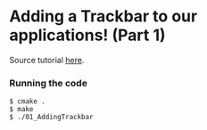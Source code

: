 # Adding a Trackbar to our applications! (Part 1)

Source tutorial [here](https://docs.opencv.org/master/da/d6a/tutorial_trackbar.html).

### Running the code
```
$ cmake .
$ make
$ ./01_AddingTrackbar
```
